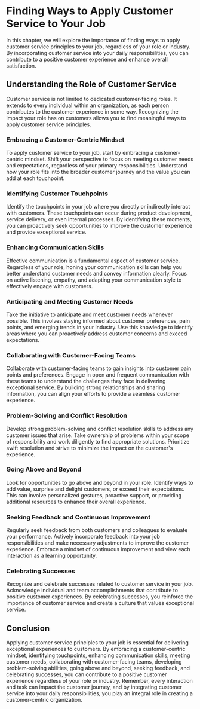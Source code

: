 Finding Ways to Apply Customer Service to Your Job
=============================================================

In this chapter, we will explore the importance of finding ways to apply customer service principles to your job, regardless of your role or industry. By incorporating customer service into your daily responsibilities, you can contribute to a positive customer experience and enhance overall satisfaction.

Understanding the Role of Customer Service
------------------------------------------

Customer service is not limited to dedicated customer-facing roles. It extends to every individual within an organization, as each person contributes to the customer experience in some way. Recognizing the impact your role has on customers allows you to find meaningful ways to apply customer service principles.

### Embracing a Customer-Centric Mindset

To apply customer service to your job, start by embracing a customer-centric mindset. Shift your perspective to focus on meeting customer needs and expectations, regardless of your primary responsibilities. Understand how your role fits into the broader customer journey and the value you can add at each touchpoint.

### Identifying Customer Touchpoints

Identify the touchpoints in your job where you directly or indirectly interact with customers. These touchpoints can occur during product development, service delivery, or even internal processes. By identifying these moments, you can proactively seek opportunities to improve the customer experience and provide exceptional service.

### Enhancing Communication Skills

Effective communication is a fundamental aspect of customer service. Regardless of your role, honing your communication skills can help you better understand customer needs and convey information clearly. Focus on active listening, empathy, and adapting your communication style to effectively engage with customers.

### Anticipating and Meeting Customer Needs

Take the initiative to anticipate and meet customer needs whenever possible. This involves staying informed about customer preferences, pain points, and emerging trends in your industry. Use this knowledge to identify areas where you can proactively address customer concerns and exceed expectations.

### Collaborating with Customer-Facing Teams

Collaborate with customer-facing teams to gain insights into customer pain points and preferences. Engage in open and frequent communication with these teams to understand the challenges they face in delivering exceptional service. By building strong relationships and sharing information, you can align your efforts to provide a seamless customer experience.

### Problem-Solving and Conflict Resolution

Develop strong problem-solving and conflict resolution skills to address any customer issues that arise. Take ownership of problems within your scope of responsibility and work diligently to find appropriate solutions. Prioritize swift resolution and strive to minimize the impact on the customer's experience.

### Going Above and Beyond

Look for opportunities to go above and beyond in your role. Identify ways to add value, surprise and delight customers, or exceed their expectations. This can involve personalized gestures, proactive support, or providing additional resources to enhance their overall experience.

### Seeking Feedback and Continuous Improvement

Regularly seek feedback from both customers and colleagues to evaluate your performance. Actively incorporate feedback into your job responsibilities and make necessary adjustments to improve the customer experience. Embrace a mindset of continuous improvement and view each interaction as a learning opportunity.

### Celebrating Successes

Recognize and celebrate successes related to customer service in your job. Acknowledge individual and team accomplishments that contribute to positive customer experiences. By celebrating successes, you reinforce the importance of customer service and create a culture that values exceptional service.

Conclusion
----------

Applying customer service principles to your job is essential for delivering exceptional experiences to customers. By embracing a customer-centric mindset, identifying touchpoints, enhancing communication skills, meeting customer needs, collaborating with customer-facing teams, developing problem-solving abilities, going above and beyond, seeking feedback, and celebrating successes, you can contribute to a positive customer experience regardless of your role or industry. Remember, every interaction and task can impact the customer journey, and by integrating customer service into your daily responsibilities, you play an integral role in creating a customer-centric organization.
